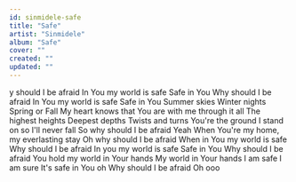 ```yaml
---
id: sinmidele-safe
title: "Safe"
artist: "Sinmidele"
album: "Safe"
cover: ""
created: ""
updated: ""
---
```


y should I be afraid
In You my world is safe
Safe in You
Why should I be afraid
In You my world is safe
Safe in You
Summer skies
Winter nights
Spring or Fall
My heart knows that You are with me through it all
The highest heights
Deepest depths
Twists and turns
You're the ground I stand on so I'll never fall
So why should I be afraid
Yeah
When You're my home, my everlasting stay
Oh why should I be afraid
When in You my world is safe
Why should I be afraid
In you my world is safe
Safe in You
Why should I be afraid
You hold my world in Your hands
My world in Your hands
I am safe I am sure
It's safe in You oh
Why should I be afraid
Oh ooo